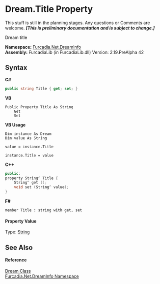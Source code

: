 # Dream.Title Property 
This stuff is still in the planning stages. Any questions or Comments are welcome. _**\[This is preliminary documentation and is subject to change.\]**_

Dream title

**Namespace:**&nbsp;<a href="N_Furcadia_Net_DreamInfo">Furcadia.Net.DreamInfo</a><br />**Assembly:**&nbsp;FurcadiaLib (in FurcadiaLib.dll) Version: 2.19.PreAlpha 42

## Syntax

**C#**<br />
``` C#
public string Title { get; set; }
```

**VB**<br />
``` VB
Public Property Title As String
	Get
	Set
```

**VB Usage**<br />
``` VB Usage
Dim instance As Dream
Dim value As String

value = instance.Title

instance.Title = value
```

**C++**<br />
``` C++
public:
property String^ Title {
	String^ get ();
	void set (String^ value);
}
```

**F#**<br />
``` F#
member Title : string with get, set

```


#### Property Value
Type: <a href="http://msdn2.microsoft.com/en-us/library/s1wwdcbf" target="_blank">String</a>

## See Also


#### Reference
<a href="T_Furcadia_Net_DreamInfo_Dream">Dream Class</a><br /><a href="N_Furcadia_Net_DreamInfo">Furcadia.Net.DreamInfo Namespace</a><br />